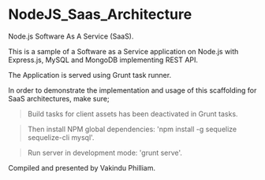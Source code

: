 # NodeJS_Saas_Architecture
Node.js Software As A Service (SaaS). 

This is a sample of a Software as a Service application on Node.js with Express.js, MySQL and MongoDB implementing REST API.  

The Application is served using Grunt task runner.  

In order to demonstrate the implementation and usage of this scaffolding for SaaS architectures, make sure; 

> Build tasks for client assets has been deactivated in Grunt tasks.  

> Then install NPM global dependencies: 'npm install -g sequelize sequelize-cli mysql'. 

> Run server in development mode: 'grunt serve'. 

Compiled and presented by Vakindu Philliam.
